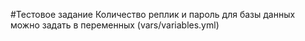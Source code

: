 #Тестовое задание
Количество реплик и пароль для базы данных можно задать в переменных (vars/variables.yml)

